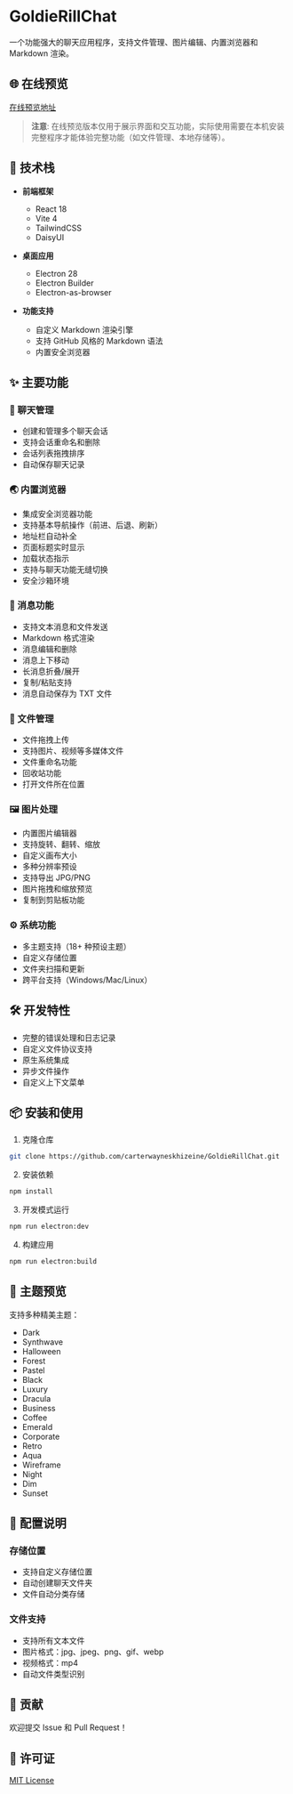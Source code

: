 # GoldieRillChat

一个功能强大的聊天应用程序，支持文件管理、图片编辑、内置浏览器和 Markdown 渲染。

## 🌐 在线预览

[在线预览地址](https://goldierillchat.netlify.app/)

> **注意**: 在线预览版本仅用于展示界面和交互功能，实际使用需要在本机安装完整程序才能体验完整功能（如文件管理、本地存储等）。

## 🚀 技术栈

- **前端框架**
  - React 18
  - Vite 4
  - TailwindCSS
  - DaisyUI

- **桌面应用**
  - Electron 28
  - Electron Builder
  - Electron-as-browser

- **功能支持**
  - 自定义 Markdown 渲染引擎
  - 支持 GitHub 风格的 Markdown 语法
  - 内置安全浏览器

## ✨ 主要功能

### 💬 聊天管理
- 创建和管理多个聊天会话
- 支持会话重命名和删除
- 会话列表拖拽排序
- 自动保存聊天记录

### 🌏 内置浏览器
- 集成安全浏览器功能
- 支持基本导航操作（前进、后退、刷新）
- 地址栏自动补全
- 页面标题实时显示
- 加载状态指示
- 支持与聊天功能无缝切换
- 安全沙箱环境

### 📝 消息功能
- 支持文本消息和文件发送
- Markdown 格式渲染
- 消息编辑和删除
- 消息上下移动
- 长消息折叠/展开
- 复制/粘贴支持
- 消息自动保存为 TXT 文件

### 📁 文件管理
- 文件拖拽上传
- 支持图片、视频等多媒体文件
- 文件重命名功能
- 回收站功能
- 打开文件所在位置

### 🖼️ 图片处理
- 内置图片编辑器
- 支持旋转、翻转、缩放
- 自定义画布大小
- 多种分辨率预设
- 支持导出 JPG/PNG
- 图片拖拽和缩放预览
- 复制到剪贴板功能

### ⚙️ 系统功能
- 多主题支持（18+ 种预设主题）
- 自定义存储位置
- 文件夹扫描和更新
- 跨平台支持（Windows/Mac/Linux）

## 🛠️ 开发特性

- 完整的错误处理和日志记录
- 自定义文件协议支持
- 原生系统集成
- 异步文件操作
- 自定义上下文菜单

## 📦 安装和使用

1. 克隆仓库
```bash
git clone https://github.com/carterwayneskhizeine/GoldieRillChat.git
```

2. 安装依赖
```bash
npm install
```

3. 开发模式运行
```bash
npm run electron:dev
```

4. 构建应用
```bash
npm run electron:build
```

## 🎨 主题预览

支持多种精美主题：
- Dark
- Synthwave
- Halloween
- Forest
- Pastel
- Black
- Luxury
- Dracula
- Business
- Coffee
- Emerald
- Corporate
- Retro
- Aqua
- Wireframe
- Night
- Dim
- Sunset

## 🔧 配置说明

### 存储位置
- 支持自定义存储位置
- 自动创建聊天文件夹
- 文件自动分类存储

### 文件支持
- 支持所有文本文件
- 图片格式：jpg、jpeg、png、gif、webp
- 视频格式：mp4
- 自动文件类型识别

## 🤝 贡献

欢迎提交 Issue 和 Pull Request！

## 📄 许可证

[MIT License](LICENSE)
